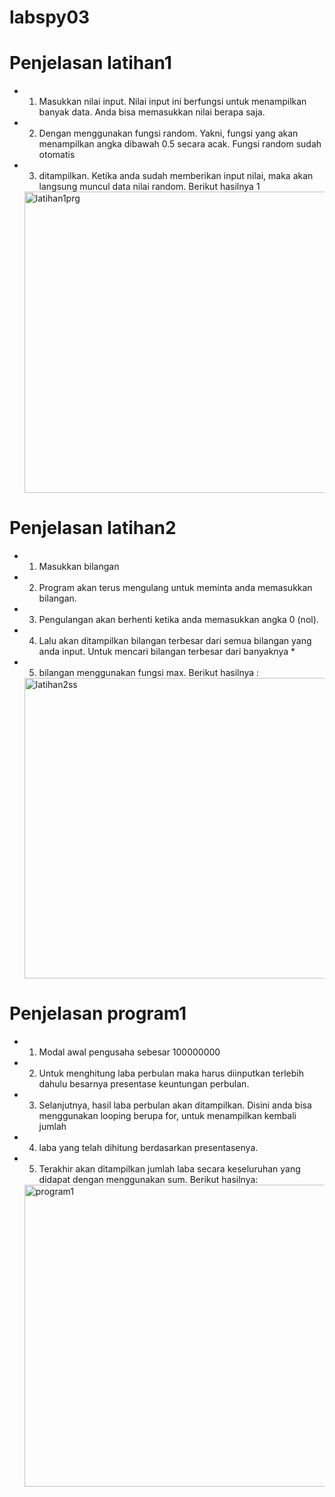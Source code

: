 # labspy03
# Penjelasan latihan1
* 1. Masukkan nilai input. Nilai input ini berfungsi untuk menampilkan banyak data. Anda bisa memasukkan nilai berapa saja.
* 2. Dengan menggunakan fungsi random. Yakni, fungsi yang akan menampilkan angka dibawah 0.5 secara acak. Fungsi random sudah otomatis
* 3. ditampilkan. Ketika anda sudah memberikan input nilai, maka akan langsung muncul data nilai random. Berikut hasilnya 1

  <img width="482" alt="latihan1prg" src="https://user-images.githubusercontent.com/57040769/68995281-b53fae00-0840-11ea-80e1-1cc68f1422b0.png">

# Penjelasan latihan2
* 1. Masukkan bilangan
* 2. Program akan terus mengulang untuk meminta anda memasukkan bilangan.
* 3. Pengulangan akan berhenti ketika anda memasukkan angka 0 (nol).
* 4. Lalu akan ditampilkan bilangan terbesar dari semua bilangan yang anda input. Untuk mencari bilangan terbesar dari banyaknya *
* 5. bilangan menggunakan fungsi max. Berikut hasilnya :

  <img width="481" alt="latihan2ss" src="https://user-images.githubusercontent.com/57040769/68995283-d0122280-0840-11ea-93ca-d51d1f716753.png">

# Penjelasan program1
* 1. Modal awal pengusaha sebesar 100000000
* 2. Untuk menghitung laba perbulan maka harus diinputkan terlebih dahulu besarnya presentase keuntungan perbulan.
* 3. Selanjutnya, hasil laba perbulan akan ditampilkan. Disini anda bisa menggunakan looping berupa for, untuk menampilkan kembali jumlah
* 4. laba yang telah dihitung berdasarkan presentasenya.
* 5. Terakhir akan ditampilkan jumlah laba secara keseluruhan yang didapat dengan menggunakan sum. Berikut hasilnya:

  <img width="483" alt="program1" src="https://user-images.githubusercontent.com/57040769/68995290-de603e80-0840-11ea-93f3-488bdf6fb9dc.png">
